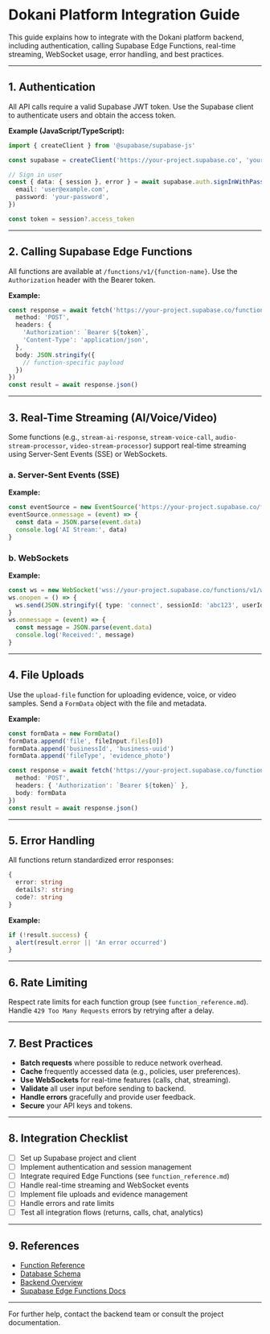 # Dokani Platform Integration Guide

This guide explains how to integrate with the Dokani platform backend, including authentication, calling Supabase Edge Functions, real-time streaming, WebSocket usage, error handling, and best practices.

---

## 1. Authentication

All API calls require a valid Supabase JWT token. Use the Supabase client to authenticate users and obtain the access token.

**Example (JavaScript/TypeScript):**
```typescript
import { createClient } from '@supabase/supabase-js'

const supabase = createClient('https://your-project.supabase.co', 'your-anon-key')

// Sign in user
const { data: { session }, error } = await supabase.auth.signInWithPassword({
  email: 'user@example.com',
  password: 'your-password',
})

const token = session?.access_token
```

---

## 2. Calling Supabase Edge Functions

All functions are available at `/functions/v1/{function-name}`. Use the `Authorization` header with the Bearer token.

**Example:**
```typescript
const response = await fetch('https://your-project.supabase.co/functions/v1/triage-agent', {
  method: 'POST',
  headers: {
    'Authorization': `Bearer ${token}`,
    'Content-Type': 'application/json',
  },
  body: JSON.stringify({
    // function-specific payload
  })
})
const result = await response.json()
```

---

## 3. Real-Time Streaming (AI/Voice/Video)

Some functions (e.g., `stream-ai-response`, `stream-voice-call`, `audio-stream-processor`, `video-stream-processor`) support real-time streaming using Server-Sent Events (SSE) or WebSockets.

### a. Server-Sent Events (SSE)

**Example:**
```typescript
const eventSource = new EventSource('https://your-project.supabase.co/functions/v1/stream-ai-response?sessionId=abc123')
eventSource.onmessage = (event) => {
  const data = JSON.parse(event.data)
  console.log('AI Stream:', data)
}
```

### b. WebSockets

**Example:**
```typescript
const ws = new WebSocket('wss://your-project.supabase.co/functions/v1/websocket-manager?sessionId=abc123&userId=user1&callType=voice')
ws.onopen = () => {
  ws.send(JSON.stringify({ type: 'connect', sessionId: 'abc123', userId: 'user1' }))
}
ws.onmessage = (event) => {
  const message = JSON.parse(event.data)
  console.log('Received:', message)
}
```

---

## 4. File Uploads

Use the `upload-file` function for uploading evidence, voice, or video samples. Send a `FormData` object with the file and metadata.

**Example:**
```typescript
const formData = new FormData()
formData.append('file', fileInput.files[0])
formData.append('businessId', 'business-uuid')
formData.append('fileType', 'evidence_photo')

const response = await fetch('https://your-project.supabase.co/functions/v1/upload-file', {
  method: 'POST',
  headers: { 'Authorization': `Bearer ${token}` },
  body: formData
})
const result = await response.json()
```

---

## 5. Error Handling

All functions return standardized error responses:
```typescript
{
  error: string
  details?: string
  code?: string
}
```
**Example:**
```typescript
if (!result.success) {
  alert(result.error || 'An error occurred')
}
```

---

## 6. Rate Limiting

Respect rate limits for each function group (see `function_reference.md`). Handle `429 Too Many Requests` errors by retrying after a delay.

---

## 7. Best Practices

- **Batch requests** where possible to reduce network overhead.
- **Cache** frequently accessed data (e.g., policies, user preferences).
- **Use WebSockets** for real-time features (calls, chat, streaming).
- **Validate** all user input before sending to backend.
- **Handle errors** gracefully and provide user feedback.
- **Secure** your API keys and tokens.

---

## 8. Integration Checklist

- [ ] Set up Supabase project and client
- [ ] Implement authentication and session management
- [ ] Integrate required Edge Functions (see `function_reference.md`)
- [ ] Handle real-time streaming and WebSocket events
- [ ] Implement file uploads and evidence management
- [ ] Handle errors and rate limits
- [ ] Test all integration flows (returns, calls, chat, analytics)

---

## 9. References

- [Function Reference](./function_reference.md)
- [Database Schema](./database_schema.md)
- [Backend Overview](./backend_overview.md)
- [Supabase Edge Functions Docs](https://supabase.com/docs/guides/functions)

---

For further help, contact the backend team or consult the project documentation. 